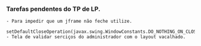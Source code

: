 ### Tarefas pendentes do TP de LP.
	- Para impedir que um jframe não feche utilize.
		setDefaultCloseOperation(javax.swing.WindowConstants.DO_NOTHING_ON_CLOSE);
	- Tela de validar serciços do administrador com o layout vacalhado.
